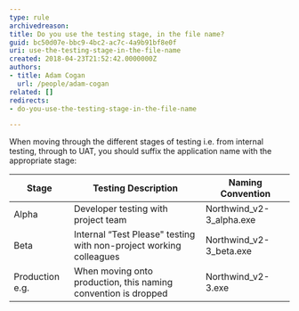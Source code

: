 ```yaml
---
type: rule
archivedreason: 
title: Do you use the testing stage, in the file name?
guid: bc50d07e-bbc9-4bc2-ac7c-4a9b91bf8e0f
uri: use-the-testing-stage-in-the-file-name
created: 2018-04-23T21:52:42.0000000Z
authors:
- title: Adam Cogan
  url: /people/adam-cogan
related: []
redirects:
- do-you-use-the-testing-stage-in-the-file-name

---
```


When moving through the different stages of testing i.e. from internal testing, through to UAT, you should suffix the application name with the appropriate stage:

<!--endintro-->


| **Stage**  | **Testing Description**  | **Naming Convention**  |
| --- | --- | --- |
| Alpha | Developer testing with project team | Northwind\_v2-3\_alpha.exe |
| Beta | Internal “Test Please" testing with non-project working colleagues | Northwind\_v2-3\_beta.exe |
| Production e.g. | When moving onto production, this naming convention is dropped | Northwind\_v2-3.exe |
